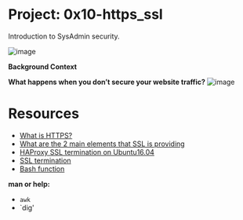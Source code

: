 # __Project: 0x10-https_ssl__

Introduction to SysAdmin security.

![image](https://github.com/user-attachments/assets/1450eba9-6d77-4474-9418-0b791057b09a)

__Background Context__

__What happens when you don’t secure your website traffic?__
![image](https://github.com/user-attachments/assets/2c75aee8-17a9-4176-be98-2dadde0154e8)

# __Resources__

- [What is HTTPS?](https://www.sectigo.com/resource-library/http-vs-https?utm_source=redirect&utm_medium=tier2&utm_campaign=instantssl)
- [What are the 2 main elements that SSL is providing](https://www.sslshopper.com/why-ssl-the-purpose-of-using-ssl-certificates.html)
- [HAProxy SSL termination on Ubuntu16.04](https://docs.ionos.com/cloud)
- [SSL termination](https://en.wikipedia.org/wiki/TLS_termination_proxy)
- [Bash function](https://tldp.org/LDP/abs/html/complexfunct.html)

__man or help:__

- `awk`
- `dig'
